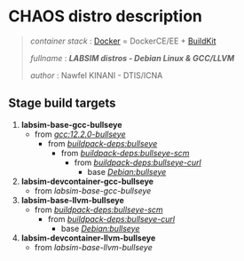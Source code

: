 # CHAOS distro description

> *container stack* : [Docker](https://www.docker.com/) = DockerCE/EE + [BuildKit](https://github.com/moby/buildkit)
>
> *fullname* : ***LABSIM distros - Debian Linux & GCC/LLVM***
>
> *author* : Nawfel KINANI - DTIS/ICNA

## Stage build targets

1. **labsim-base-gcc-bullseye**
   - from [*gcc:12.2.0-bullseye*](https://hub.docker.com/layers/library/gcc/12.2.0-bullseye/images/sha256-6c32676b5b8ae90bb5a5d1fa8c0b7696f015fa4645fbb20fac437fdcea5fd33d?context=explore)
      - from [*buildpack-deps:bullseye*](https://hub.docker.com/_/buildpack-deps)
         - from [*buildpack-deps:bullseye-scm*](https://hub.docker.com/_/buildpack-deps)
            - from [*buildpack-deps:bullseye-curl*](https://hub.docker.com/_/buildpack-deps)
               - base [*Debian:bullseye*](https://hub.docker.com/_/debian)
2. **labsim-devcontainer-gcc-bullseye**
   - from *labsim-base-gcc-bullseye*
3. **labsim-base-llvm-bullseye**
   - from [*buildpack-deps:bullseye-scm*](https://hub.docker.com/_/buildpack-deps)
      - from [*buildpack-deps:bullseye-curl*](https://hub.docker.com/_/buildpack-deps)
         - base [*Debian:bullseye*](https://hub.docker.com/_/debian)
4. **labsim-devcontainer-llvm-bullseye**
   - from *labsim-base-llvm-bullseye*
